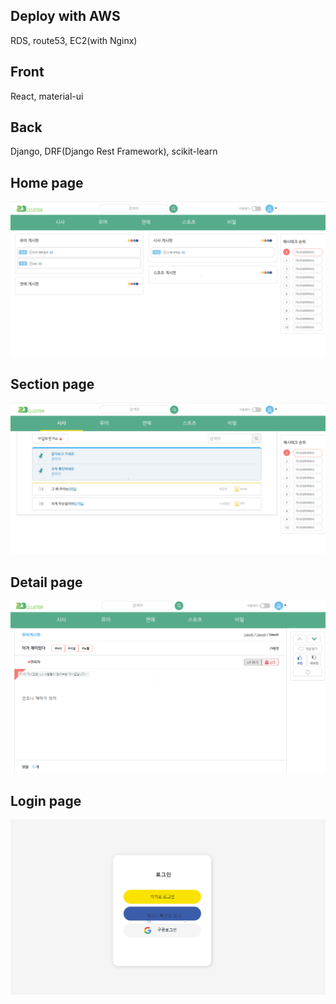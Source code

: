 ## Deploy with AWS
RDS, route53, EC2(with Nginx) <br>

## Front
React, material-ui <br>

## Back
Django, DRF(Django Rest Framework), scikit-learn

## Home page
![homepage](./images/23cluster_capture2.PNG)<br>

## Section page
![sectionpage](./images/23cluster_capture1.PNG)<br>

## Detail page
![detailpage](./images/23cluster_capture3.PNG)<br>

## Login page
![loginpage](./images/23cluster_capture4.PNG)<br>
